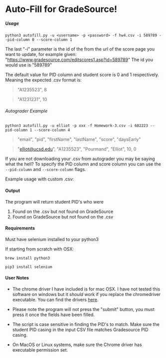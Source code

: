# Auto-Fill for GradeSource!

##### Usage

`python3 autofill.py -u <username> -p <password> -f hw4.csv -i 589789 --pid-column 0 --score-column 1`

The last "-i" parameter is the id of the from the url of the score page
you want to update, for example given:
"https://www.gradesource.com/editscores1.asp?id=589789"
The id you would use is "589789"

The default value for PID column and student score is 0 and 1 respectively. Meaning the expected .csv format is:

> "A1235523", 8

> "A1231231", 10

###### Autograder Example

`python3 autofill.py -u elliot -p xxx -f Homework-3.csv -i 602223 --pid-column 1 --score-column 4`

> "email", "pid", "firstName", "lastName", "score", "daysEarly"

> "elliot@ucsd.edu", "A1235523", "Pourmand", "Elliot", 10, 0

If you are not downloading your .csv from autograder you may be saying what the hell? To specify the PID column and
score column you can use the `--pid-column` and `--score-column` flags.

Example usage with custom .csv:

#### Output

The program will return student PID's who were
1. Found on the .csv but not found on GradeSource
2. Found on GradeSource but not found on the .csv


#### Requirements
Must have selenium installed to your python3

If starting from scratch with OSX:

`brew install python3`

`pip3 install selenium`


#### User Notes
- The chrome driver I have included is for mac OSX. I have not tested this software on windows but it *should* work if you
replace the chromedriver executable. You can find the drivers [here](https://sites.google.com/a/chromium.org/chromedriver/downloads).

- Please note the program will not press the "submit" button, you must press it once the fields have been filled.

- The script is case sensitive in finding the PID's to match.  Make sure the student PID casing in the input CSV file matches Gradesource PID casing.

- On MacOS or Linux systems, make sure the Chrome driver has executable permission set.
